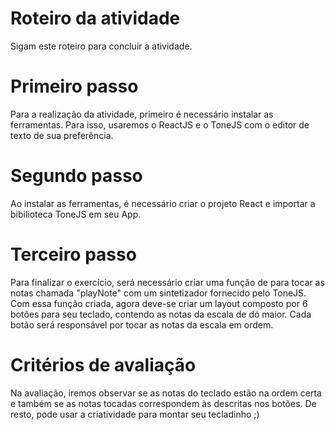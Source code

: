 # Roteiro da atividade 

Sigam este roteiro para concluir a atividade.

# Primeiro passo

Para a realização da atividade, primeiro é necessário instalar as ferramentas. Para isso, usaremos o ReactJS e o ToneJS com o editor de texto de sua preferência.

# Segundo passo

Ao instalar as ferramentas, é necessário criar o projeto React e importar a bibilioteca ToneJS em seu App.

# Terceiro passo

Para finalizar o exercício, será necessário criar uma função de para tocar as notas chamada "playNote" com um sintetizador fornecido pelo ToneJS. Com essa função criada, agora deve-se criar um layout composto por 6 botões para seu teclado, contendo as notas da escala de dó maior. Cada botão será responsável por tocar as notas da escala em ordem.

# Critérios de avaliação

Na avaliação, iremos observar se as notas do teclado estão na ordem certa e também se as notas tocadas correspondem às descritas nos botões. De resto, pode usar a criatividade para montar seu tecladinho ;)
